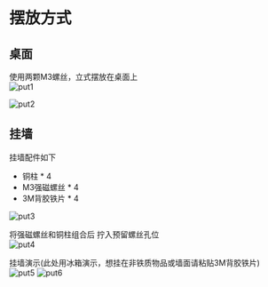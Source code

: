 # 摆放方式

## 桌面

使用两颗M3螺丝，立式摆放在桌面上  
![put1](/img/put1.png)

![put2](/img/put2.png)

## 挂墙

挂墙配件如下  
- 铜柱 * 4
- M3强磁螺丝 * 4
- 3M背胶铁片 * 4

![put3](/img/put3.png)

将强磁螺丝和铜柱组合后 拧入预留螺丝孔位  
![put4](/img/put4.png)

挂墙演示(此处用冰箱演示，想挂在非铁质物品或墙面请粘贴3M背胶铁片)  
![put5](/img/put5.png)
![put6](/img/put6.png)